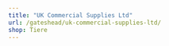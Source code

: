 ```yaml
---
title: "UK Commercial Supplies Ltd"
url: /gateshead/uk-commercial-supplies-ltd/
shop: Tiere
---
```

